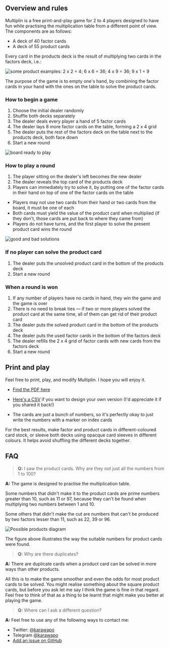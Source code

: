 ## Overview and rules

Multiplin is a free print-and-play game for 2 to 4 players designed to have fun while practising the multiplication table from a different point of view. The components are as follows:

- A deck of 40 factor cards
- A deck of 55 product cards

Every card in the products deck is the result of multiplying two cards in the factors deck, i.e.:

![some product examples: 2 x 2 = 4; 6 x 6 = 36; 4 x 9 = 36; 9 x 1 = 9](/multiplin/images/solution-examples.png)


The purpose of the game is to empty one's hand, by combining the factor cards in your hand with the ones on the table to solve the product cards.

### How to begin a game

1. Choose the initial dealer randomly
1. Shuffle both decks separately
1. The dealer deals every player a hand of 5 factor cards
1. The dealer lays 8 more factor cards on the table, forming a 2 x 4 grid
1. The dealer puts the rest of the factors deck on the table next to the products deck, both face down
1. Start a new round

![board ready to play](/multiplin/images/board-layout.png)

### How to play a round

1. The player sitting on the dealer's left becomes the new dealer
1. The dealer reveals the top card of the products deck
1. Players can immediately try to solve it, by putting one of the factor cards in their hand on top of one of the factor cards on the table
  - Players may not use two cards from their hand or two cards from the board, it must be one of each
  - Both cards must yield the value of the product card when multiplied (if they don't, those cards are put back to where they came from)
  - Players do not have turns, and the first player to solve the present product card wins the round

![good and bad solutions](/multiplin/images/board-solutions.png)

### If no player can solve the product card

1. The dealer puts the unsolved product card in the bottom of the products deck
1. Start a new round

### When a round is won

1. If any number of players have no cards in hand, they win the game and the game is over
1. There is no need to break ties — if two or more players solved the product card at the same time, all of them can get rid of their product card
1. The dealer puts the solved product card in the bottom of the products deck
1. The dealer puts the used factor cards in the bottom of the factors deck
1. The dealer refills the 2 x 4 grid of factor cards with new cards from the factors deck
1. Start a new round

## Print and play

Feel free to print, play, and modify Multiplin. I hope you will enjoy it.

- [Find the PDF here](/multiplin/pap/multiplin.pdf)

- [Here's a CSV](/multiplin/csv/multiplin-cards.csv) if you want to design your own version (I'd appreciate it if you shared it back!)

- The cards are just a bunch of numbers, so it's perfectly okay to just write the numbers with a marker on index cards

For the best results, make factor and product cards in different-coloured card stock, or sleeve both decks using opacque card sleeves in different colours. It helps avoid shuffling the different decks together.

## FAQ

> __Q:__ I saw the product cards. Why are they not just all the numbers from 1 to 100?

__A:__ The game is designed to practise the multiplication table.

Some numbers that didn't make it to the product cards are prime numbers greater than 10, such as 11 or 97, because they can't be found when multiplying two numbers between 1 and 10.

Some others that didn't make the cut are numbers that can't be produced by two factors lesser than 11, such as 22, 39 or 96.

![Possible products diagram](/multiplin/images/multiplin-products.png)

The figure above illustrates the way the suitable numbers for product cards were found.

> __Q:__ Why are there duplicates?

__A:__ There are duplicate cards when a product card can be solved in more ways than other products.

All this is to make the game smoother and even the odds for most product cards to be solved. You might realise something about the square product cards, but before you ask let me say I think the game is fine in that regard. Feel free to think of that as a thing to be learnt that might make you better at playing the game.

> __Q:__ Where can I ask a different question?

__A:__ Feel free to use any of the following ways to contact me:

- Twitter: [@karawapo](https://twitter.com/karawapo)
- Telegram [@karawapo](https://t.me/karawapo)
- [Add an issue on GitHub](https://github.com/alecrem/multiplin/issues)
